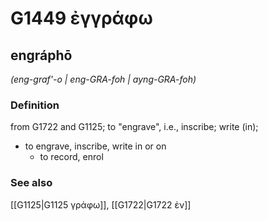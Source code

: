 # G1449 ἐγγράφω

## engráphō

_(eng-graf'-o | eng-GRA-foh | ayng-GRA-foh)_

### Definition

from G1722 and G1125; to "engrave", i.e., inscribe; write (in); 

- to engrave, inscribe, write in or on
  - to record, enrol

### See also

[[G1125|G1125 γράφω]], [[G1722|G1722 ἐν]]
